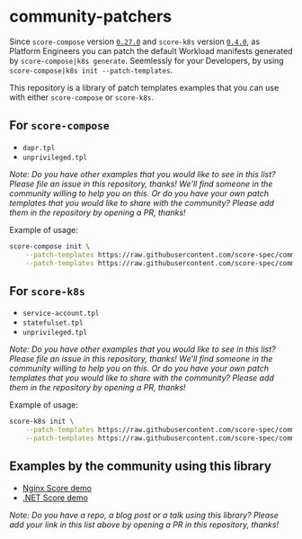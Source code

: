 # community-patchers

Since `score-compose` version [`0.27.0`](https://github.com/score-spec/score-compose/releases/tag/0.27.0) and `score-k8s` version [`0.4.0`](https://github.com/score-spec/score-k8s/releases/tag/0.4.0), as Platform Engineers you can patch the default Workload manifests generated by `score-compose|k8s generate`. Seemlessly for your Developers, by using `score-compose|k8s init --patch-templates`.

This repository is a library of patch templates examples that you can use with either `score-compose` or `score-k8s`.

## For `score-compose`

- `dapr.tpl`
- `unprivileged.tpl`

_Note: Do you have other examples that you would like to see in this list? Please file an issue in this repository, thanks! We'll find someone in the community willing to help you on this. Or do you have your own patch templates that you would like to share with the community? Please add them in the repository by opening a PR, thanks!_

Example of usage:
```bash
score-compose init \
    --patch-templates https://raw.githubusercontent.com/score-spec/community-patchers/refs/heads/main/score-compose/unprivileged.tpl \
    --patch-templates https://raw.githubusercontent.com/score-spec/community-patchers/refs/heads/main/score-compose/dapr.tpl
```

## For `score-k8s`

- `service-account.tpl`
- `statefulset.tpl`
- `unprivileged.tpl`

_Note: Do you have other examples that you would like to see in this list? Please file an issue in this repository, thanks! We'll find someone in the community willing to help you on this. Or do you have your own patch templates that you would like to share with the community? Please add them in the repository by opening a PR, thanks!_

Example of usage:
```bash
score-k8s init \
    --patch-templates https://raw.githubusercontent.com/score-spec/community-patchers/refs/heads/main/score-k8s/unprivileged.tpl \
    --patch-templates https://raw.githubusercontent.com/score-spec/community-patchers/refs/heads/main/score-k8s/service-account.tpl
```

## Examples by the community using this library

- [Nginx Score demo](https://github.com/mathieu-benoit/nginx-score-demo)
- [.NET Score demo](https://github.com/mathieu-benoit/sail-sharp)

_Note: Do you have a repo, a blog post or a talk using this library? Please add your link in this list above by opening a PR in this repository, thanks!_

